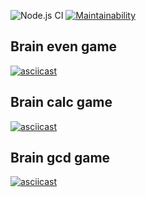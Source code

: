 ![Node.js CI](https://github.com/YuliyaYakutsik/frontend-project-lvl1/workflows/Node.js%20CI/badge.svg)
[![Maintainability](https://api.codeclimate.com/v1/badges/0edfbe0ecca263b72212/maintainability)](https://codeclimate.com/github/YuliyaYakutsik/frontend-project-lvl1/maintainability)

## Brain even game
[![asciicast](https://asciinema.org/a/MQkXryoweKNcEOAmPuTQXErVo.svg)](https://asciinema.org/a/MQkXryoweKNcEOAmPuTQXErVo)

## Brain calc game
[![asciicast](https://asciinema.org/a/QPubfQVy385VXpxWrdjPZnhTD.svg)](https://asciinema.org/a/QPubfQVy385VXpxWrdjPZnhTD)

## Brain gcd game
[![asciicast](https://asciinema.org/a/vfZjtOCU8szK7579N8mVnZWEt.svg)](https://asciinema.org/a/vfZjtOCU8szK7579N8mVnZWEt)